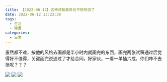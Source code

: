 ```yaml
---
title: 【2022-06-12】这种试稿我再也不想参加了
date: 2022-06-12 13:23:38
tags: 
  - 生活
  - 繪畫
categories:
  - 日常
---
```

  <meta name="referrer" content="no-referrer">

虽然都不难，按他的风格去画都是半小时内就画完的东西，画完两张试稿通过后觉得好不值得，关键画完说通过了才给合同，好家伙，一看一单抽六成，你们咋不去抢呢？？？

![](https://upload-images.jianshu.io/upload_images/20892169-5cf979926cfcf4d0.jpg?imageMogr2/auto-orient/strip%7CimageView2/2/w/1240)
![](https://upload-images.jianshu.io/upload_images/20892169-0f8931155353da0d.jpg?imageMogr2/auto-orient/strip%7CimageView2/2/w/1240)
![](https://upload-images.jianshu.io/upload_images/20892169-c7b92eec0c4cc2f1.png?imageMogr2/auto-orient/strip%7CimageView2/2/w/1240)
